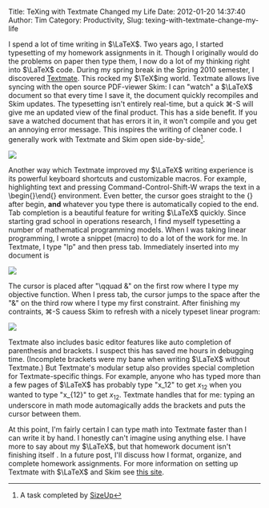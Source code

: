 Title: TeXing with Textmate Changed my Life
Date: 2012-01-20 14:37:40
Author: Tim
Category: Productivity,
Slug: texing-with-textmate-change-my-life

I spend a lot of time writing in $\LaTeX$. Two years ago, I started typesetting of my homework assignments in it. Though I originally would do the problems on paper then type them, I now do a lot of my thinking right into $\LaTeX$ code. During my spring break in the Spring 2010 semester, I discovered [Textmate](http://macromates.com/). This rocked my $\TeX$ing world. Textmate allows live syncing with the open source PDF-viewer Skim: I can "watch" a $\LaTeX$ document so that every time I save it, the document quickly recompiles and Skim updates. The typesetting isn't entirely real-time, but a quick ⌘-S will give me an updated view of the final product. This has a side benefit. If you save a watched document that has errors it in, it won't compile and you get an annoying error message. This inspires the writing of cleaner code. I generally work with Textmate and Skim open side-by-side[^1dtextmate].

[![](/uploads/2012/01/Screen-Shot-2012-01-20-at-9.05.52-AM-1024x640.png)](/uploads/2012/01/Screen-Shot-2012-01-20-at-9.05.52-AM.png)

Another way which Textmate improved my $\LaTeX$ writing experience is its powerful keyboard shortcuts and customizable macros. For example, highlighting text and pressing Command-Control-Shift-W wraps the text in a \begin{}\end{} environment. Even better, the cursor goes straight to the {} after begin, **and** whatever you type there is automatically copied to the end. Tab completion is a beautiful feature for writing $\LaTeX$ quickly. Since starting grad school in operations research, I find myself typesetting a number of mathematical programming models. When I was taking linear programming, I wrote a snippet (macro) to do a lot of the work for me. In Textmate, I type "lp" and then press tab. Immediately inserted into my document is

[![](/uploads/2012/01/Screen-Shot-2012-01-20-at-9.25.37-AM.png)](/uploads/2012/01/Screen-Shot-2012-01-20-at-9.25.37-AM.png)

The cursor is placed after "\qquad &" on the first row where I type my objective function. When I press tab, the cursor jumps to the space after the "&" on the third row where I type my first constraint. After finishing my contraints, ⌘-S cauess Skim to refresh with a nicely typeset linear program:

[![](/uploads/2012/01/Screen-Shot-2012-01-20-at-9.29.58-AM.png)](/uploads/2012/01/Screen-Shot-2012-01-20-at-9.29.58-AM.png)

Textmate also includes basic editor features like auto completion of parenthesis and brackets. I suspect this has saved me hours in debugging time. (Incomplete brackets were my bane when writing $\LaTeX$ without Textmate.) But Textmate's modular setup also provides special completion for Textmate-specific things. For example, anyone who has typed more than a few pages of $\LaTeX$ has probably type "x_12" to get $x_12$ when you wanted to type "x_{12}" to get $x_{12}$. Textmate handles that for me: typing an underscore in math mode automagically adds the brackets and puts the cursor between them.

At this point, I'm fairly certain I can type math into Textmate faster than I can write it by hand. I honestly can't imagine using anything else. I have more to say about my $\LaTeX$, but that homework document isn't finishing itself . In a future post, I'll discuss how I format, organize, and complete homework assignments. For more information on setting up Textmate with $\LaTeX$ and Skim see [this site](http://www.astrobetter.com/how-and-why-to-use-textmate-for-latex/).

[^1dtextmate]: A task completed by [SizeUp](http://www.irradiatedsoftware.com/sizeup/index.html)
